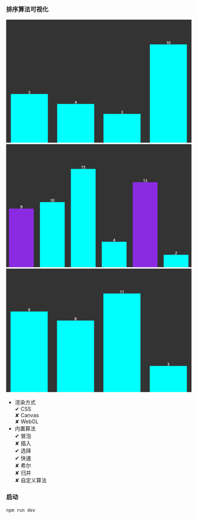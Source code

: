 ### 排序算法可视化
![冒泡排序](/images/GIF.gif)
![快速排序](/images/quick.gif)
![选择排序](/images/select.gif)
- 渲染方式  
 ✔ CSS  
 ✘ Canvas  
 ✘ WebGL
- 内置算法  
 ✔ 冒泡  
 ✘ 插入  
 ✔ 选择  
 ✔ 快速  
 ✘ 希尔  
 ✘ 归并  
 ✘ 自定义算法  

### 启动
```bash
npm run dev
```
